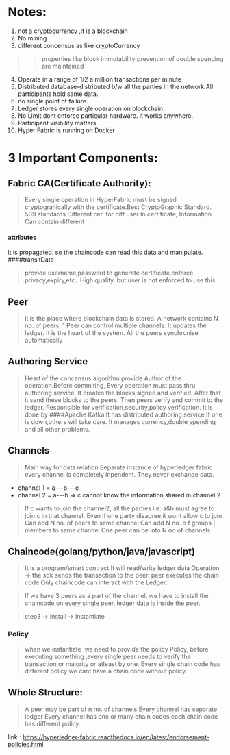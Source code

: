 # Notes:
1) not a cryptocurrency	,it is a blockchain
2) No mining
3) different concensus as like cryptoCurrency
>> properties like block immutability prevention of double spending are maintained
4) Operate in a  range of 1/2 a million transactions per minute
5) Distributed database-distributed b/w all the parties in the network.All participants hold same data.
6) no single point of failure.
7) Ledger stores every single operation on blockchain.
8) No Limit.dont enforce particular hardware. it works anywhere.
9) Participant visibility matters.
10) Hyper Fabric is running on Docker


# 3 Important Components:
## Fabric CA(Certificate Authority):
> Every single operation in HyperFabric must be signed cryptograhically with the certificate.Best CryptoGraphic Standard.
> 509 standards
> Different cer. for diff user
> In certificate, Information Can contain different
#### attributes
it is propagated. so the chaincode can read this data and manipulate. 
####transitData
> provide username,password to generate certificate,enforce privacy,expiry,etc..
> High quality. but user is not enforced to use this.

## Peer
> it is the place where blockchain data is stored.
> A network contains N no. of peers.
> 1 Peer can control multiple channels.
> It updates the ledger.
> It is the heart of the system.
> All the peers synchronise automatically

## Authoring Service
> Heart of the concensus algorithm
> provide Author of the operation.Before commiting, Every operation must pass thru authoring service. It creates the blocks,signed and verified.
> After that it send these blocks to the peers.
> Then peers verify and commit to the ledger.
> Responsible for verification,security,policy verification.
> It is done by 
####Apache Kafka
It has distributed authoring service.If one is down,others will take care.
It manages currency,double spending and all other problems.

## Channels
> Main way for data relation
> Separate instance of hyperledger fabric
> every channel is completely inpendent.
> They never exchange data.

* channel 1 = a---b---c
* channel 2 = a---b => c cannot know the information shared in channel 2
> If c wants to join the channel2, all the parties i.e: a&b must agree to join c in that channel. Even if one party disagree,it wont allow c to join 
> Can add N no. of peers to same channel
> Can add N no. o f groups | members to same channel
> One peer can be into N no of channels

## Chaincode(golang/python/java/javascript)
> It is a program/smart contract
> It will read/write ledger data
> Operation -> the sdk sends the transaction to the peer.
> peer executes the chain code
> Only chaincode can interact with the Ledger.

> If we have 3 peers as a part of the channel, we have to install the chaincode on every single peer.
> ledger data is inside the peer.

> step3 -> install -> instantiate

### Policy
> when we instantiate ,we need to provide the policy
> Policy, before executing something ,every single peer needs to verify the transaction,or majority or atleast by one.
> Every single chain code has different policy
> we cant have a chain code without policy.

## Whole Structure:
> A peer may be part of n no. of channels
> Every channel has separate ledger
> Every channel has one or many chain codes
> each chain code has different policy

link : https://hyperledger-fabric.readthedocs.io/en/latest/endorsement-policies.html